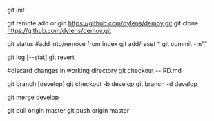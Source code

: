 git init

git remote add origin https://github.com/dylens/demoy.git
git clone https://github.com/dylens/demoy.git

git status
#add into/remove from index
git add/reset *
git commit -m""

git log [--stat]
git revert <commit>

#discard changes in working directory
git checkout -- RD.md

git branch [develop]
git checkout -b develop
git branch -d develop

git merge develop

git pull origin master
git push origin master